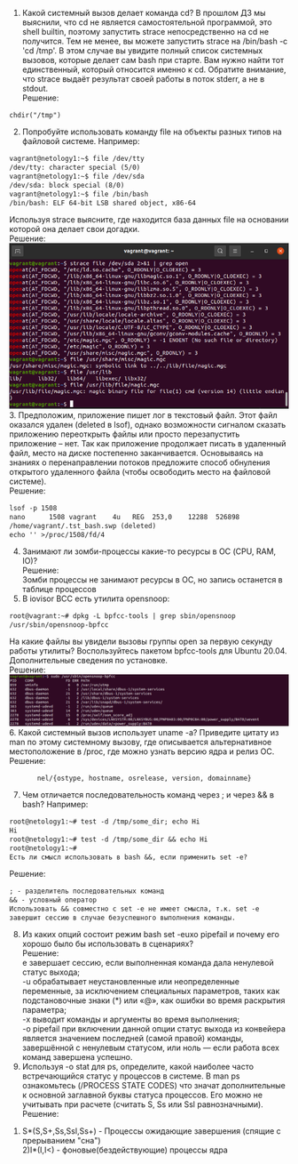 1. Какой системный вызов делает команда cd? В прошлом ДЗ мы выяснили, что cd не является самостоятельной программой, это shell builtin, поэтому запустить strace непосредственно на cd не получится. Тем не менее, вы можете запустить strace на /bin/bash -c 'cd /tmp'. В этом случае вы увидите полный список системных вызовов, которые делает сам bash при старте. Вам нужно найти тот единственный, который относится именно к cd. Обратите внимание, что strace выдаёт результат своей работы в поток stderr, а не в stdout.  
Решение:  
```
chdir("/tmp")
```  
2. Попробуйте использовать команду file на объекты разных типов на файловой системе. Например:   
```
vagrant@netology1:~$ file /dev/tty  
/dev/tty: character special (5/0)  
vagrant@netology1:~$ file /dev/sda  
/dev/sda: block special (8/0)  
vagrant@netology1:~$ file /bin/bash  
/bin/bash: ELF 64-bit LSB shared object, x86-64 
```
Используя strace выясните, где находится база данных file на основании которой она делает свои догадки.  
Решение:  
![img.png](img/img.png)  
3. Предположим, приложение пишет лог в текстовый файл. Этот файл оказался удален (deleted в lsof), однако возможности сигналом сказать приложению переоткрыть файлы или просто перезапустить приложение – нет. Так как приложение продолжает писать в удаленный файл, место на диске постепенно заканчивается. Основываясь на знаниях о перенаправлении потоков предложите способ обнуления открытого удаленного файла (чтобы освободить место на файловой системе).  
Решение:  
```
lsof -p 1508  
nano      1508 vagrant    4u   REG  253,0    12288  526898 /home/vagrant/.tst_bash.swp (deleted)  
echo '' >/proc/1508/fd/4
```
4. Занимают ли зомби-процессы какие-то ресурсы в ОС (CPU, RAM, IO)?  
Решение:  
Зомби процессы не занимают ресурсы в ОС, но запись останется в таблице процессов
5. В iovisor BCC есть утилита opensnoop:  
```
root@vagrant:~# dpkg -L bpfcc-tools | grep sbin/opensnoop  
/usr/sbin/opensnoop-bpfcc
```  
На какие файлы вы увидели вызовы группы open за первую секунду работы утилиты? Воспользуйтесь пакетом bpfcc-tools для Ubuntu 20.04. Дополнительные сведения по установке.  
Решение:  
![img_1.png](img/img_1.png)  
6. Какой системный вызов использует uname -a? Приведите цитату из man по этому системному вызову, где описывается альтернативное местоположение в /proc, где можно узнать версию ядра и релиз ОС.  
Решение:  
```Part of the utsname information is also accessible  via  /proc/sys/ker‐
       nel/{ostype, hostname, osrelease, version, domainname}
```
7. Чем отличается последовательность команд через ; и через && в bash? Например:   
```
root@netology1:~# test -d /tmp/some_dir; echo Hi  
Hi  
root@netology1:~# test -d /tmp/some_dir && echo Hi  
root@netology1:~#  
Есть ли смысл использовать в bash &&, если применить set -e?  
```
Решение:  
```
; - разделитель последовательных команд  
&& - условный оператор  
Использовать && совместно с set -e не имеет смысла, т.к. set -e завершит сессию в случае безуспешного выполнения команды.
```
8. Из каких опций состоит режим bash set -euxo pipefail и почему его хорошо было бы использовать в сценариях?  
Решение:  
e завершает сессию, если выполненная команда дала ненулевой статус выхода;  
-u обрабатывает неустановленные или неопределенные переменные, за исключением специальных параметров, таких как подстановочные знаки (*) или «@», как ошибки во время раскрытия параметра;  
-x выводит команды и аргументы во время выполнения;  
-o pipefail при включении данной опции статус выхода из конвейера является значением последней (самой правой) команды, завершённой с ненулевым статусом, или ноль — если работа всех команд завершена успешно.
9. Используя -o stat для ps, определите, какой наиболее часто встречающийся статус у процессов в системе. В man ps ознакомьтесь (/PROCESS STATE CODES) что значат дополнительные к основной заглавной буквы статуса процессов. Его можно не учитывать при расчете (считать S, Ss или Ssl равнозначными).  
Решение:  
1) S*(S,S+,Ss,Ssl,Ss+) - Процессы ожидающие завершения (спящие с прерыванием "сна")  
2)I*(I,I<) - фоновые(бездействующие) процессы ядра